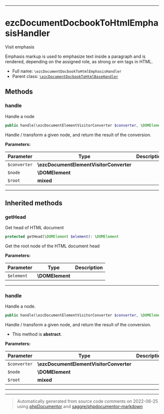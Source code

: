 ***

# ezcDocumentDocbookToHtmlEmphasisHandler

Visit emphasis

Emphasis markup is used to emphasize text inside a paragraph and is
rendered, depending on the assigned role, as strong or em tags in HTML.

* Full name: `\ezcDocumentDocbookToHtmlEmphasisHandler`
* Parent class: [`\ezcDocumentDocbookToHtmlBaseHandler`](./ezcDocumentDocbookToHtmlBaseHandler.md)




## Methods


### handle

Handle a node

```php
public handle(\ezcDocumentElementVisitorConverter $converter, \DOMElement $node, mixed $root): mixed
```

Handle / transform a given node, and return the result of the
conversion.






**Parameters:**

| Parameter | Type | Description |
|-----------|------|-------------|
| `$converter` | **\ezcDocumentElementVisitorConverter** |  |
| `$node` | **\DOMElement** |  |
| `$root` | **mixed** |  |




***


## Inherited methods


### getHead

Get head of HTML document

```php
protected getHead(\DOMElement $element): \DOMElement
```

Get the root node of the HTML document head






**Parameters:**

| Parameter | Type | Description |
|-----------|------|-------------|
| `$element` | **\DOMElement** |  |




***

### handle

Handle a node.

```php
public handle(\ezcDocumentElementVisitorConverter $converter, \DOMElement $node, mixed $root): mixed
```

Handle / transform a given node, and return the result of the
conversion.


* This method is **abstract**.



**Parameters:**

| Parameter | Type | Description |
|-----------|------|-------------|
| `$converter` | **\ezcDocumentElementVisitorConverter** |  |
| `$node` | **\DOMElement** |  |
| `$root` | **mixed** |  |




***


***
> Automatically generated from source code comments on 2022-06-25 using [phpDocumentor](http://www.phpdoc.org/) and [saggre/phpdocumentor-markdown](https://github.com/Saggre/phpDocumentor-markdown)
